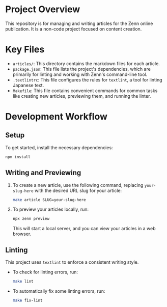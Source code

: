 # Project Overview

This repository is for managing and writing articles for the Zenn online publication. It is a non-code project focused on content creation.

# Key Files

*   `articles/`: This directory contains the markdown files for each article.
*   `package.json`: This file lists the project's dependencies, which are primarily for linting and working with Zenn's command-line tool.
*   `.textlintrc`: This file configures the rules for `textlint`, a tool for linting Japanese text.
*   `Makefile`: This file contains convenient commands for common tasks like creating new articles, previewing them, and running the linter.

# Development Workflow

## Setup

To get started, install the necessary dependencies:

```bash
npm install
```

## Writing and Previewing

1.  To create a new article, use the following command, replacing `your-slug-here` with the desired URL slug for your article:

    ```bash
    make article SLUG=your-slug-here
    ```

2.  To preview your articles locally, run:

    ```bash
    npx zenn preview
    ```

    This will start a local server, and you can view your articles in a web browser.

## Linting

This project uses `textlint` to enforce a consistent writing style.

*   To check for linting errors, run:

    ```bash
    make lint
    ```

*   To automatically fix some linting errors, run:

    ```bash
    make fix-lint
    ```
